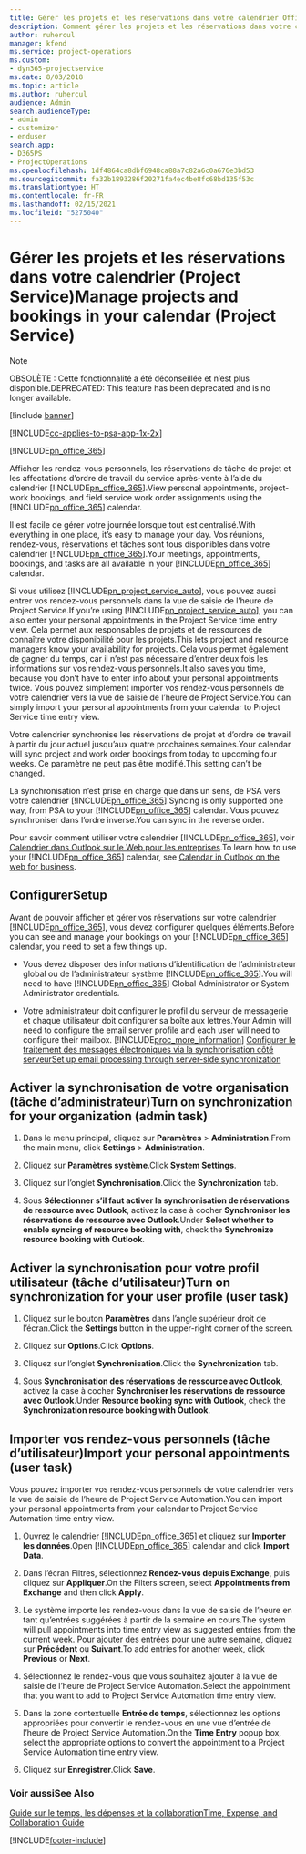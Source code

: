 ```yaml
---
title: Gérer les projets et les réservations dans votre calendrier Office 365
description: Comment gérer les projets et les réservations dans votre calendrier Office 365
author: ruhercul
manager: kfend
ms.service: project-operations
ms.custom:
- dyn365-projectservice
ms.date: 8/03/2018
ms.topic: article
ms.author: ruhercul
audience: Admin
search.audienceType:
- admin
- customizer
- enduser
search.app:
- D365PS
- ProjectOperations
ms.openlocfilehash: 1df4864ca8dbf6948ca88a7c82a6c0a676e3bd53
ms.sourcegitcommit: fa32b1893286f20271fa4ec4be8fc68bd135f53c
ms.translationtype: HT
ms.contentlocale: fr-FR
ms.lasthandoff: 02/15/2021
ms.locfileid: "5275040"
---
```

# <a name="manage-projects-and-bookings-in-your-calendar-project-service"></a><span data-ttu-id="68e22-103">Gérer les projets et les réservations dans votre calendrier (Project Service)</span><span class="sxs-lookup"><span data-stu-id="68e22-103">Manage projects and bookings in your calendar (Project Service)</span></span>

> [!Note]
> <span data-ttu-id="68e22-104">OBSOLÈTE : Cette fonctionnalité a été déconseillée et n’est plus disponible.</span><span class="sxs-lookup"><span data-stu-id="68e22-104">DEPRECATED: This feature has been deprecated and is no longer available.</span></span>

[!include [banner](../includes/psa-now-project-operations.md)]

[!INCLUDE[cc-applies-to-psa-app-1x-2x](../includes/cc-applies-to-psa-app-1x-2x.md)]

[!INCLUDE[pn_office_365](../includes/pn-office-365.md)] 

<span data-ttu-id="68e22-105">Afficher les rendez-vous personnels, les réservations de tâche de projet et les affectations d’ordre de travail du service après-vente à l’aide du calendrier [!INCLUDE[pn_office_365](../includes/pn-office-365.md)].</span><span class="sxs-lookup"><span data-stu-id="68e22-105">View personal appointments, project-work bookings, and field service work order assignments using the [!INCLUDE[pn_office_365](../includes/pn-office-365.md)] calendar.</span></span>  
  
 <span data-ttu-id="68e22-106">Il est facile de gérer votre journée lorsque tout est centralisé.</span><span class="sxs-lookup"><span data-stu-id="68e22-106">With everything in one place, it’s easy to manage your day.</span></span> <span data-ttu-id="68e22-107">Vos réunions, rendez-vous, réservations et tâches sont tous disponibles dans votre calendrier [!INCLUDE[pn_office_365](../includes/pn-office-365.md)].</span><span class="sxs-lookup"><span data-stu-id="68e22-107">Your meetings, appointments, bookings, and tasks are all available in your [!INCLUDE[pn_office_365](../includes/pn-office-365.md)] calendar.</span></span>  
  
 <span data-ttu-id="68e22-108">Si vous utilisez [!INCLUDE[pn_project_service_auto](../includes/pn-project-service-auto.md)], vous pouvez aussi entrer vos rendez-vous personnels dans la vue de saisie de l’heure de Project Service.</span><span class="sxs-lookup"><span data-stu-id="68e22-108">If you’re using [!INCLUDE[pn_project_service_auto](../includes/pn-project-service-auto.md)], you can also enter your personal appointments in the Project Service time entry view.</span></span> <span data-ttu-id="68e22-109">Cela permet aux responsables de projets et de ressources de connaître votre disponibilité pour les projets.</span><span class="sxs-lookup"><span data-stu-id="68e22-109">This lets project and resource managers know your availability for projects.</span></span> <span data-ttu-id="68e22-110">Cela vous permet également de gagner du temps, car il n’est pas nécessaire d’entrer deux fois les informations sur vos rendez-vous personnels.</span><span class="sxs-lookup"><span data-stu-id="68e22-110">It also saves you time, because you don’t have to enter info about your personal appointments twice.</span></span> <span data-ttu-id="68e22-111">Vous pouvez simplement importer vos rendez-vous personnels de votre calendrier vers la vue de saisie de l’heure de Project Service.</span><span class="sxs-lookup"><span data-stu-id="68e22-111">You can simply import your personal appointments from your calendar to Project Service time entry view.</span></span>  
  
 <span data-ttu-id="68e22-112">Votre calendrier synchronise les réservations de projet et d’ordre de travail à partir du jour actuel jusqu’aux quatre prochaines semaines.</span><span class="sxs-lookup"><span data-stu-id="68e22-112">Your calendar will sync project and work order bookings from today to upcoming four weeks.</span></span> <span data-ttu-id="68e22-113">Ce paramètre ne peut pas être modifié.</span><span class="sxs-lookup"><span data-stu-id="68e22-113">This setting can’t be changed.</span></span>  
  
 <span data-ttu-id="68e22-114">La synchronisation n’est prise en charge que dans un sens, de PSA vers votre calendrier [!INCLUDE[pn_office_365](../includes/pn-office-365.md)].</span><span class="sxs-lookup"><span data-stu-id="68e22-114">Syncing is only supported one way, from PSA to your [!INCLUDE[pn_office_365](../includes/pn-office-365.md)] calendar.</span></span> <span data-ttu-id="68e22-115">Vous pouvez synchroniser dans l’ordre inverse.</span><span class="sxs-lookup"><span data-stu-id="68e22-115">You can sync in the reverse order.</span></span> 
  
 <span data-ttu-id="68e22-116">Pour savoir comment utiliser votre calendrier [!INCLUDE[pn_office_365](../includes/pn-office-365.md)], voir [Calendrier dans Outlook sur le Web pour les entreprises](https://support.office.com/article/Calendar-in-Outlook-on-the-web-for-business-5219c457-d1fe-4c2f-9032-1a816b88e936).</span><span class="sxs-lookup"><span data-stu-id="68e22-116">To learn how to use your [!INCLUDE[pn_office_365](../includes/pn-office-365.md)] calendar, see [Calendar in Outlook on the web for business](https://support.office.com/article/Calendar-in-Outlook-on-the-web-for-business-5219c457-d1fe-4c2f-9032-1a816b88e936).</span></span>  
  
## <a name="setup"></a><span data-ttu-id="68e22-117">Configurer</span><span class="sxs-lookup"><span data-stu-id="68e22-117">Setup</span></span>  
 <span data-ttu-id="68e22-118">Avant de pouvoir afficher et gérer vos réservations sur votre calendrier [!INCLUDE[pn_office_365](../includes/pn-office-365.md)], vous devez configurer quelques éléments.</span><span class="sxs-lookup"><span data-stu-id="68e22-118">Before you can see and manage your bookings on your [!INCLUDE[pn_office_365](../includes/pn-office-365.md)] calendar, you need to set a few things up.</span></span>  
  
- <span data-ttu-id="68e22-119">Vous devez disposer des informations d’identification de l’administrateur global ou de l’administrateur système [!INCLUDE[pn_office_365](../includes/pn-office-365.md)].</span><span class="sxs-lookup"><span data-stu-id="68e22-119">You will need to have [!INCLUDE[pn_office_365](../includes/pn-office-365.md)] Global Administrator or System Administrator credentials.</span></span>  
  
- <span data-ttu-id="68e22-120">Votre administrateur doit configurer le profil du serveur de messagerie et chaque utilisateur doit configurer sa boîte aux lettres.</span><span class="sxs-lookup"><span data-stu-id="68e22-120">Your Admin will need to configure the email server profile and each user will need to configure their mailbox.</span></span> [!INCLUDE[proc_more_information](../includes/proc-more-information.md)] <span data-ttu-id="68e22-121">[Configurer le traitement des messages électroniques via la synchronisation côté serveur](https://docs.microsoft.com/dynamics365/customerengagement/on-premises/admin/set-up-server-side-synchronization-of-email-appointments-contacts-and-tasks)</span><span class="sxs-lookup"><span data-stu-id="68e22-121">[Set up email processing through server-side synchronization](https://docs.microsoft.com/dynamics365/customerengagement/on-premises/admin/set-up-server-side-synchronization-of-email-appointments-contacts-and-tasks)</span></span>  
  
## <a name="turn-on-synchronization-for-your-organization-admin-task"></a><span data-ttu-id="68e22-122">Activer la synchronisation de votre organisation (tâche d’administrateur)</span><span class="sxs-lookup"><span data-stu-id="68e22-122">Turn on synchronization for your organization (admin task)</span></span>  
  
1.  <span data-ttu-id="68e22-123">Dans le menu principal, cliquez sur **Paramètres** > **Administration**.</span><span class="sxs-lookup"><span data-stu-id="68e22-123">From the main menu, click **Settings** > **Administration**.</span></span>  
  
2.  <span data-ttu-id="68e22-124">Cliquez sur **Paramètres système**.</span><span class="sxs-lookup"><span data-stu-id="68e22-124">Click **System Settings**.</span></span>  
  
3.  <span data-ttu-id="68e22-125">Cliquez sur l’onglet **Synchronisation**.</span><span class="sxs-lookup"><span data-stu-id="68e22-125">Click the **Synchronization** tab.</span></span>  
  
4.  <span data-ttu-id="68e22-126">Sous **Sélectionner s’il faut activer la synchronisation de réservations de ressource avec Outlook**, activez la case à cocher **Synchroniser les réservations de ressource avec Outlook**.</span><span class="sxs-lookup"><span data-stu-id="68e22-126">Under **Select whether to enable syncing of resource booking with**, check the **Synchronize resource booking with Outlook**.</span></span>  
  
## <a name="turn-on-synchronization-for-your-user-profile-user-task"></a><span data-ttu-id="68e22-127">Activer la synchronisation pour votre profil utilisateur (tâche d’utilisateur)</span><span class="sxs-lookup"><span data-stu-id="68e22-127">Turn on synchronization for your user profile (user task)</span></span>  
  
1.  <span data-ttu-id="68e22-128">Cliquez sur le bouton **Paramètres** dans l’angle supérieur droit de l’écran.</span><span class="sxs-lookup"><span data-stu-id="68e22-128">Click the **Settings** button in the upper-right corner of the screen.</span></span>  
  
2.  <span data-ttu-id="68e22-129">Cliquez sur **Options**.</span><span class="sxs-lookup"><span data-stu-id="68e22-129">Click **Options**.</span></span>  
  
3.  <span data-ttu-id="68e22-130">Cliquez sur l’onglet **Synchronisation**.</span><span class="sxs-lookup"><span data-stu-id="68e22-130">Click the **Synchronization** tab.</span></span>  
  
4.  <span data-ttu-id="68e22-131">Sous **Synchronisation des réservations de ressource avec Outlook**, activez la case à cocher **Synchroniser les réservations de ressource avec Outlook**.</span><span class="sxs-lookup"><span data-stu-id="68e22-131">Under **Resource booking sync with Outlook**, check the **Synchronization resource booking with Outlook**.</span></span>  
  
## <a name="import-your-personal-appointments-user-task"></a><span data-ttu-id="68e22-132">Importer vos rendez-vous personnels (tâche d’utilisateur)</span><span class="sxs-lookup"><span data-stu-id="68e22-132">Import your personal appointments (user task)</span></span>  
 <span data-ttu-id="68e22-133">Vous pouvez importer vos rendez-vous personnels de votre calendrier vers la vue de saisie de l’heure de Project Service Automation.</span><span class="sxs-lookup"><span data-stu-id="68e22-133">You can import your personal appointments from your calendar to Project Service Automation time entry view.</span></span>  
  
1. <span data-ttu-id="68e22-134">Ouvrez le calendrier [!INCLUDE[pn_office_365](../includes/pn-office-365.md)] et cliquez sur **Importer les données**.</span><span class="sxs-lookup"><span data-stu-id="68e22-134">Open [!INCLUDE[pn_office_365](../includes/pn-office-365.md)] calendar and click **Import Data**.</span></span>  
  
2. <span data-ttu-id="68e22-135">Dans l’écran Filtres, sélectionnez **Rendez-vous depuis Exchange**, puis cliquez sur **Appliquer**.</span><span class="sxs-lookup"><span data-stu-id="68e22-135">On the Filters screen, select **Appointments from Exchange** and then click **Apply**.</span></span>  
  
3. <span data-ttu-id="68e22-136">Le système importe les rendez-vous dans la vue de saisie de l’heure en tant qu’entrées suggérées à partir de la semaine en cours.</span><span class="sxs-lookup"><span data-stu-id="68e22-136">The system will pull appointments into time entry view as suggested entries from the current week.</span></span> <span data-ttu-id="68e22-137">Pour ajouter des entrées pour une autre semaine, cliquez sur **Précédent** ou **Suivant**.</span><span class="sxs-lookup"><span data-stu-id="68e22-137">To add entries for another week, click **Previous** or **Next**.</span></span>  
  
4. <span data-ttu-id="68e22-138">Sélectionnez le rendez-vous que vous souhaitez ajouter à la vue de saisie de l’heure de Project Service Automation.</span><span class="sxs-lookup"><span data-stu-id="68e22-138">Select the appointment that you want to add to Project Service Automation time entry view.</span></span>  
  
5. <span data-ttu-id="68e22-139">Dans la zone contextuelle **Entrée de temps**, sélectionnez les options appropriées pour convertir le rendez-vous en une vue d’entrée de l’heure de Project Service Automation.</span><span class="sxs-lookup"><span data-stu-id="68e22-139">On the **Time Entry** popup box, select the appropriate options to convert the appointment to a Project Service Automation time entry view.</span></span>  
  
6. <span data-ttu-id="68e22-140">Cliquez sur **Enregistrer**.</span><span class="sxs-lookup"><span data-stu-id="68e22-140">Click **Save**.</span></span>  
  
### <a name="see-also"></a><span data-ttu-id="68e22-141">Voir aussi</span><span class="sxs-lookup"><span data-stu-id="68e22-141">See Also</span></span>  
 [<span data-ttu-id="68e22-142">Guide sur le temps, les dépenses et la collaboration</span><span class="sxs-lookup"><span data-stu-id="68e22-142">Time, Expense, and Collaboration Guide</span></span>](../psa/time-expense-collaboration-guide.md)


[!INCLUDE[footer-include](../includes/footer-banner.md)]
